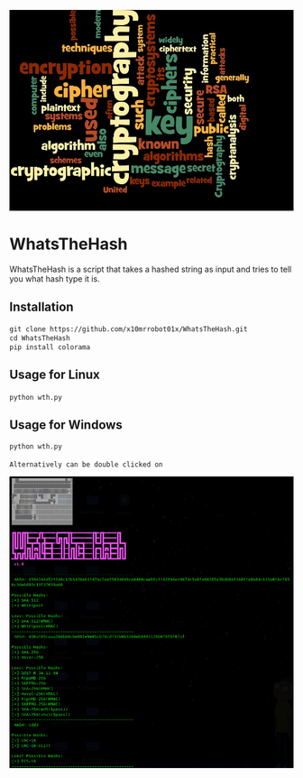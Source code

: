 <img src=crypto.jpg></img>
# WhatsTheHash
WhatsTheHash is a script that takes a hashed string as input and tries to tell you what hash type it is. 

## Installation
```
git clone https://github.com/x10mrrobot01x/WhatsTheHash.git
cd WhatsTheHash
pip install colorama 
```
## Usage for Linux
``python wth.py``

## Usage for Windows
```
python wth.py 
 
Alternatively can be double clicked on
```
<img src=wth.png></img>
